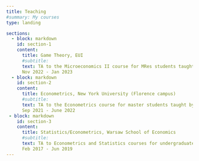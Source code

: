 ```yaml
---
title: Teaching
#summary: My courses
type: landing

sections:
  - block: markdown
    id: section-1
    content:
      title: Game Theory, EUI
      #subtitle: 
      text: TA to the Microeconomics II course for MRes students taught by David K. Levine/
      Nov 2022 - Jan 2023
  - block: markdown
    id: section-2
    content:
      title: Econometrics, New York University (Florence campus)
      #subtitle: 
      text: TA to the Econometrics course for master students taught by Giampiero Gallo
      Sep 2021 - June 2022
 - block: markdown
    id: section-3
    content:
      title: Statistics/Econometrics, Warsaw School of Economics
      #subtitle: 
      text: TA to Econometrics and Statistics courses for undergraduate students
      Feb 2017 - Jun 2019
---
```

